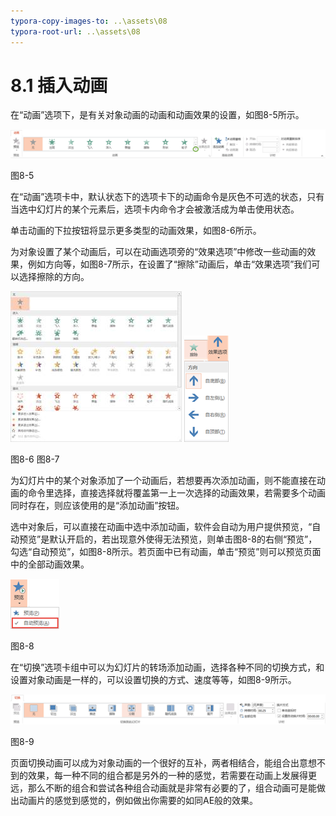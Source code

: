 ```yaml
---
typora-copy-images-to: ..\assets\08
typora-root-url: ..\assets\08
---
```


# 8.1  插入动画

在“动画”选项下，是有关对象动画的动画和动画效果的设置，如图8-5所示。

![img](../../.gitbook/assets/image005%20%284%29.png)

图8-5

在“动画”选项卡中，默认状态下的选项卡下的动画命令是灰色不可选的状态，只有当选中幻灯片的某个元素后，选项卡内命令才会被激活成为单击使用状态。

单击动画的下拉按钮将显示更多类型的动画效果，如图8-6所示。

为对象设置了某个动画后，可以在动画选项旁的“效果选项”中修改一些动画的效果，例如方向等，如图8-7所示，在设置了“擦除”动画后，单击“效果选项”我们可以选择擦除的方向。

![img](../../.gitbook/assets/image006%20%2822%29.jpg) ![img](../../.gitbook/assets/image007%20%286%29.png)

图8-6 图8-7

为幻灯片中的某个对象添加了一个动画后，若想要再次添加动画，则不能直接在动画的命令里选择，直接选择就将覆盖第一上一次选择的动画效果，若需要多个动画同时存在，则应该使用的是“添加动画”按钮。

选中对象后，可以直接在动画中选中添加动画，软件会自动为用户提供预览，“自动预览”是默认开启的，若出现意外使得无法预览，则单击图8-8的右侧“预览”，勾选“自动预览”，如图8-8所示。若页面中已有动画，单击“预览”则可以预览页面中的全部动画效果。

![img](../../.gitbook/assets/image008%20%287%29.png)

图8-8

在“切换”选项卡组中可以为幻灯片的转场添加动画，选择各种不同的切换方式，和设置对象动画是一样的，可以设置切换的方式、速度等等，如图8-9所示。

![img](../../.gitbook/assets/image009%20%284%29.png)

图8-9

页面切换动画可以成为对象动画的一个很好的互补，两者相结合，能组合出意想不到的效果，每一种不同的组合都是另外的一种的感觉，若需要在动画上发展得更远，那么不断的组合和尝试各种组合动画就是非常有必要的了，组合动画可是能做出动画片的感觉到感觉的，例如做出你需要的如同AE般的效果。


